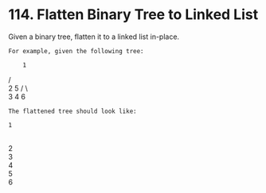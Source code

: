 # 114. Flatten Binary Tree to Linked List

Given a binary tree, flatten it to a linked list in-place.

    For example, given the following tree:

        1
   / \
  2   5
 / \   \
3   4   6

    The flattened tree should look like:

    1
 \
  2
   \
    3
     \
      4
       \
        5
         \
          6